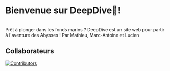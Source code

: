 # Bienvenue sur DeepDive🌊!
<br>
Prêt à plonger dans les fonds marins ? DeepDive est un site web pour partir à l'aventure des Abysses !
Par Mathieu, Marc-Antoine et Lucien 

## Collaborateurs
<a href="https://github.com/Sparthuus/DeepDive/graphs/contributors">
  <img src="https://contrib.rocks/image?repo=Sparthuus/DeepDive" alt="Contributors" />
</a>
